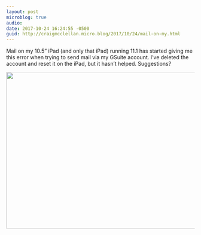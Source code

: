 ```yaml
---
layout: post
microblog: true
audio: 
date: 2017-10-24 16:24:55 -0500
guid: http://craigmcclellan.micro.blog/2017/10/24/mail-on-my.html
---
```

Mail on my 10.5” iPad (and only that iPad) running 11.1 has started giving me this error when trying to send mail via my GSuite account. I’ve deleted the account and reset it on the iPad, but it hasn’t helped. Suggestions?

<img src="http://craigmcclellan.com/uploads/2017/2a8efb4f59.jpg" width="600" height="419" />
